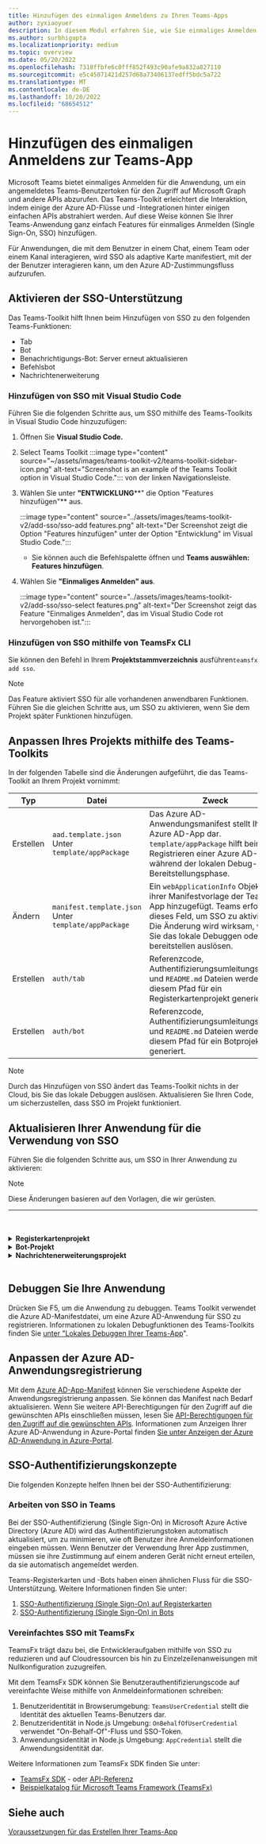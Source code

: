 ```yaml
---
title: Hinzufügen des einmaligen Anmeldens zu Ihren Teams-Apps
author: zyxiaoyuer
description: In diesem Modul erfahren Sie, wie Sie einmaliges Anmelden (Single Sign-On, SSO) des Teams-Toolkits hinzufügen, SSO-Unterstützung aktivieren, Ihre Anwendung so aktualisieren, dass sie SSO verwendet
ms.author: surbhigupta
ms.localizationpriority: medium
ms.topic: overview
ms.date: 05/20/2022
ms.openlocfilehash: 7318ffbfe6c0fff852f493c90afe9a832a827110
ms.sourcegitcommit: e5c45071421d257d68a73406137edff5bdc5a722
ms.translationtype: MT
ms.contentlocale: de-DE
ms.lasthandoff: 10/20/2022
ms.locfileid: "68654512"
---
```

# <a name="add-single-sign-on-to-teams-app"></a>Hinzufügen des einmaligen Anmeldens zur Teams-App

Microsoft Teams bietet einmaliges Anmelden für die Anwendung, um ein angemeldetes Teams-Benutzertoken für den Zugriff auf Microsoft Graph und andere APIs abzurufen. Das Teams-Toolkit erleichtert die Interaktion, indem einige der Azure AD-Flüsse und -Integrationen hinter einigen einfachen APIs abstrahiert werden. Auf diese Weise können Sie Ihrer Teams-Anwendung ganz einfach Features für einmaliges Anmelden (Single Sign-On, SSO) hinzufügen.

Für Anwendungen, die mit dem Benutzer in einem Chat, einem Team oder einem Kanal interagieren, wird SSO als adaptive Karte manifestiert, mit der der Benutzer interagieren kann, um den Azure AD-Zustimmungsfluss aufzurufen.

## <a name="enable-sso-support"></a>Aktivieren der SSO-Unterstützung

Das Teams-Toolkit hilft Ihnen beim Hinzufügen von SSO zu den folgenden Teams-Funktionen:

* Tab
* Bot
* Benachrichtigungs-Bot: Server erneut aktualisieren
* Befehlsbot
* Nachrichtenerweiterung

### <a name="add-sso-using-visual-studio-code"></a>Hinzufügen von SSO mit Visual Studio Code

Führen Sie die folgenden Schritte aus, um SSO mithilfe des Teams-Toolkits in Visual Studio Code hinzuzufügen:

1. Öffnen Sie **Visual Studio Code.**
2. Select Teams Toolkit :::image type="content" source="~/assets/images/teams-toolkit-v2/teams-toolkit-sidebar-icon.png" alt-text="Screenshot is an example of the Teams Toolkit option in Visual Studio Code."::: von der linken Navigationsleiste.
3. Wählen Sie unter **"ENTWICKLUNG****" die Option "Features hinzufügen"** aus.

   :::image type="content" source="../assets/images/teams-toolkit-v2/add-sso/sso-add features.png" alt-text="Der Screenshot zeigt die Option &quot;Features hinzufügen&quot; unter der Option &quot;Entwicklung&quot; im Visual Studio Code.":::

   * Sie können auch die Befehlspalette öffnen und **Teams auswählen: Features hinzufügen**.

4. Wählen Sie **"Einmaliges Anmelden" aus**.

   :::image type="content" source="../assets/images/teams-toolkit-v2/add-sso/sso-select features.png" alt-text="Der Screenshot zeigt das Feature &quot;Einmaliges Anmelden&quot;, das im Visual Studio Code rot hervorgehoben ist.":::

### <a name="add-sso-using-teamsfx-cli"></a>Hinzufügen von SSO mithilfe von TeamsFx CLI

Sie können den Befehl in Ihrem **Projektstammverzeichnis** ausführen`teamsfx add sso`.

> [!NOTE]
> Das Feature aktiviert SSO für alle vorhandenen anwendbaren Funktionen. Führen Sie die gleichen Schritte aus, um SSO zu aktivieren, wenn Sie dem Projekt später Funktionen hinzufügen.

## <a name="customize-your-project-using-teams-toolkit"></a>Anpassen Ihres Projekts mithilfe des Teams-Toolkits

In der folgenden Tabelle sind die Änderungen aufgeführt, die das Teams-Toolkit an Ihrem Projekt vornimmt:

| **Typ** | **Datei**                                             | **Zweck**                                                                                                                                                                               |
| -------- | ---------------------------------------------------- | ----------------------------------------------------------------------------------------------------------------------------------------------------------------------------------------- |
| Erstellen   | `aad.template.json` Unter `template/appPackage`      | Das Azure AD-Anwendungsmanifest stellt Ihre Azure AD-App dar. `template/appPackage` hilft beim Registrieren einer Azure AD-App während der lokalen Debug- oder Bereitstellungsphase.                                |
| Ändern   | `manifest.template.json` Unter `template/appPackage` | Ein `webApplicationInfo` Objekt wird ihrer Manifestvorlage der Teams-App hinzugefügt. Teams erfordert dieses Feld, um SSO zu aktivieren. Die Änderung wird wirksam, wenn Sie das lokale Debuggen oder bereitstellen auslösen. |
| Erstellen   | `auth/tab`                                           | Referenzcode, Authentifizierungsumleitungsseiten und `README.md` Dateien werden in diesem Pfad für ein Registerkartenprojekt generiert.                                                                                  |
| Erstellen   | `auth/bot`                                           | Referenzcode, Authentifizierungsumleitungsseiten und `README.md` Dateien werden in diesem Pfad für ein Botprojekt generiert.                                                                                  |

> [!NOTE]
> Durch das Hinzufügen von SSO ändert das Teams-Toolkit nichts in der Cloud, bis Sie das lokale Debuggen auslösen. Aktualisieren Sie Ihren Code, um sicherzustellen, dass SSO im Projekt funktioniert.

## <a name="update-your-application-to-use-sso"></a>Aktualisieren Ihrer Anwendung für die Verwendung von SSO

Führen Sie die folgenden Schritte aus, um SSO in Ihrer Anwendung zu aktivieren:

> [!NOTE]
> Diese Änderungen basieren auf den Vorlagen, die wir gerüsten.

---

<br>
<br><details>
<summary><b>Registerkartenprojekt </b></summary>

1. Kopieren `auth-start.html` und `auth-end.htm`\*\* in Ordner in `tabs/public/``auth/public` . Das Teams-Toolkit registriert diese beiden Endpunkte im Umleitungsfluss von Azure AD für Azure AD.

2. Ordner unter `auth/tab` kopieren `sso` nach `tabs/src/sso/`.

   * `InitTeamsFx`: Die Datei implementiert eine Funktion, die das TeamsFx SDK initialisiert und die Komponente öffnet `GetUserProfile` , nachdem das SDK initialisiert wurde.

   * `GetUserProfile`: Die Datei implementiert eine Funktion, die Microsoft Graph-API aufruft, um Benutzerinformationen abzurufen.

3. Ausführen `npm install @microsoft/teamsfx-react` unter `tabs/`.

4. Fügen Sie die folgenden Zeilen zum `tabs/src/components/sample/Welcome.tsx` Importieren hinzu `InitTeamsFx`:

   ```Bash

   import { InitTeamsFx } from "../../sso/InitTeamsFx";

   ```

5. Ersetzen Sie die folgende Zeile:

   `<AddSSO />`um `<InitTeamsFx />` die Komponente durch `InitTeamsFx` die `AddSso` Komponente zu ersetzen.

</details>
<details>
<summary><b>Bot-Projekt </b></summary>

#### <a name="set-up-the-azure-ad-redirects"></a>Einrichten der Azure AD-Umleitungen

1. Verschieben des Ordners `auth/bot/public` in `bot/src`. Dieser Ordner enthält HTML-Seiten, die von der Botanwendung gehostet werden. Wenn der Fluss für einmaliges Anmelden mit Azure AD initiiert wird, wird der Benutzer zu den HTML-Seiten umgeleitet.
1. Ändern Sie Ihre `bot/src/index` , um die entsprechenden `restify` Routen zu HTML-Seiten hinzuzufügen.

   ```ts
   const path = require("path");

   server.get(
     "/auth-*.html",
     restify.plugins.serveStatic({
       directory: path.join(__dirname, "public"),
     })
   );
   ```

#### <a name="update-your-app"></a>Aktualisieren Ihrer App

Der SSO-Befehlshandler `ProfileSsoCommandHandler` verwendet ein Azure AD-Token, um Microsoft Graph aufzurufen. Dieses Token wird mithilfe des angemeldeten Teams-Benutzertokens abgerufen. Der Fluss wird in einem Dialogfeld zusammengeführt, in dem bei Bedarf ein Zustimmungsdialogfeld angezeigt wird.

1. Datei `profileSsoCommandHandler` unter Ordner verschieben `auth/bot/sso` nach `bot/src`. `ProfileSsoCommandHandler` Klasse ist ein SSO-Befehlshandler, um Benutzerinformationen mit SSO-Token abzurufen, dieser Methode zu folgen und einen eigenen SSO-Befehlshandler zu erstellen.
1. Öffnen Sie `package.json` die Datei, und stellen Sie sicher, dass die teamsfx SDK-Version >= 1.2.0 ist.
1. Führen Sie den `npm install isomorphic-fetch --save` Befehl im Ordner aus `bot` .
1. Führen Sie für ts-Skript den `npm install copyfiles --save-dev` Befehl im `bot` Ordner aus, und ersetzen Sie die folgenden Zeilen in `package.json`:

   ```json
   "build": "tsc --build && shx cp -r ./src/adaptiveCards ./lib/src",
   ```

    mit 

   ```json
   "build": "tsc --build && shx cp -r ./src/adaptiveCards ./lib/src && copyfiles src/public/*.html lib/",
   ```

   Dadurch werden die HTML-Seiten kopiert, die beim Erstellen des Botprojekts für die Authentifizierungsumleitung verwendet werden.

1. Damit der SSO-Zustimmungsfluss funktioniert, ersetzen Sie den folgenden Code in `bot/src/index` der Datei:

   ```ts
   server.post("/api/messages", async (req, res) => {
     await commandBot.requestHandler(req, res);
   });
   ```

    mit 

   ```ts
   server.post("/api/messages", async (req, res) => {
     await commandBot.requestHandler(req, res).catch((err) => {
       // Error message including "412" means it is waiting for user's consent, which is a normal process of SSO, sholdn't throw this error.
       if (!err.message.includes("412")) {
         throw err;
       }
     });
   });
   ```

1. Ersetzen Sie die Optionen zum `ConversationBot` `bot/src/internal/initialize` Hinzufügen der SSO-Konfiguration und des SSO-Befehlshandlers:

   ```ts
   export const commandBot = new ConversationBot({
       ...
       command: {
           enabled: true,
           commands: [new HelloWorldCommandHandler()],
       },
   });
   ```

    mit 

   ```ts
   import { ProfileSsoCommandHandler } from "../profileSsoCommandHandler";

   export const commandBot = new ConversationBot({
       ...
       // To learn more about ssoConfig, please refer teamsfx sdk document: https://docs.microsoft.com/microsoftteams/platform/toolkit/teamsfx-sdk
       ssoConfig: {
           aad :{
               scopes:["User.Read"],
           },
       },
       command: {
           enabled: true,
           commands: [new HelloWorldCommandHandler() ],
           ssoCommands: [new ProfileSsoCommandHandler()],
       },
   });
   ```

1. Registrieren Sie Ihren Befehl im Teams-App-Manifest. Öffnen Sie `templates/appPackage/manifest.template.json`den Bot, und fügen Sie die folgenden Zeilen in `commands` `commandLists` Ihrem Bot hinzu:

   ```json
   {
     "title": "profile",
     "description": "Show user profile using Single Sign On feature"
   }
   ```

#### <a name="add-a-new-sso-command-to-the-bot-optional"></a>Hinzufügen eines neuen SSO-Befehls zum Bot (optional)

Nachdem Sie SSO erfolgreich in Ihrem Projekt hinzugefügt haben, können Sie einen neuen SSO-Befehl hinzufügen.

1. Erstellen Sie eine neue Datei, z`photoSsoCommandHandler.ts`. B. oder `photoSsoCommandHandler.js` fügen `bot/src/` Sie einen eigenen SSO-Befehlshandler hinzu, um Graph-API aufzurufen:

   ```TypeScript
   // for TypeScript:
   import { Activity, TurnContext, ActivityTypes } from "botbuilder";
   import "isomorphic-fetch";
   import {
       CommandMessage,
       TriggerPatterns,
       TeamsFx,
       createMicrosoftGraphClient,
       TeamsFxBotSsoCommandHandler,
       TeamsBotSsoPromptTokenResponse,
   } from "@microsoft/teamsfx";

   export class PhotoSsoCommandHandler implements TeamsFxBotSsoCommandHandler {
       triggerPatterns: TriggerPatterns = "photo";

       async handleCommandReceived(
           context: TurnContext,
           message: CommandMessage,
           tokenResponse: TeamsBotSsoPromptTokenResponse,
       ): Promise<string | Partial<Activity> | void> {
           await context.sendActivity("Retrieving user information from Microsoft Graph ...");

           const teamsfx = new TeamsFx().setSsoToken(tokenResponse.ssoToken);

           const graphClient = createMicrosoftGraphClient(teamsfx, ["User.Read"]);

           let photoUrl = "";
           try {
               const photo = await graphClient.api("/me/photo/$value").get();
               const arrayBuffer = await photo.arrayBuffer();
               const buffer=Buffer.from(arrayBuffer, 'binary');
               photoUrl = "data:image/png;base64," + buffer.toString("base64");
           } catch {
               // Could not fetch photo from user's profile, return empty string as placeholder.
           }
           if (photoUrl) {
               const photoMessage: Partial<Activity> = {
                   type: ActivityTypes.Message,
                   text: 'This is your photo:',
                   attachments: [
                       {
                           name: 'photo.png',
                           contentType: 'image/png',
                           contentUrl: photoUrl
                       }
                   ]
               };
               return photoMessage;
           } else {
               return "Could not retrieve your photo from Microsoft Graph. Please make sure you have uploaded your photo.";
           }
       }
   }
   ```

   ```javascript
   // for JavaScript:
   const { ActivityTypes } = require("botbuilder");
   require("isomorphic-fetch");
   const {
     createMicrosoftGraphClient,
     TeamsFx,
   } = require("@microsoft/teamsfx");

   class PhotoSsoCommandHandler {
     triggerPatterns = "photo";

     async handleCommandReceived(context, message, tokenResponse) {
       await context.sendActivity(
         "Retrieving user information from Microsoft Graph ..."
       );

       const teamsfx = new TeamsFx().setSsoToken(tokenResponse.ssoToken);

       const graphClient = createMicrosoftGraphClient(teamsfx, ["User.Read"]);

       let photoUrl = "";
       try {
         const photo = await graphClient.api("/me/photo/$value").get();
         const arrayBuffer = await photo.arrayBuffer();
         const buffer = Buffer.from(arrayBuffer, "binary");
         photoUrl = "data:image/png;base64," + buffer.toString("base64");
       } catch {
         // Could not fetch photo from user's profile, return empty string as placeholder.
       }
       if (photoUrl) {
         const photoMessage = {
           type: ActivityTypes.Message,
           text: "This is your photo:",
           attachments: [
             {
               name: "photo.png",
               contentType: "image/png",
               contentUrl: photoUrl,
             },
           ],
         };
         return photoMessage;
       } else {
         return "Could not retrieve your photo from Microsoft Graph. Please make sure you have uploaded your photo.";
       }
     }
   }

   module.exports = {
     PhotoSsoCommandHandler,
   };
   ```

1. Hinzufügen `PhotoSsoCommandHandler` einer Instanz zum `ssoCommands` Array in `bot/src/internal/initialize.ts`:

   ```ts
   // for TypeScript:
   import { PhotoSsoCommandHandler } from "../photoSsoCommandHandler";

   export const commandBot = new ConversationBot({
       ...
       command: {
           ...
           ssoCommands: [new ProfileSsoCommandHandler(), new PhotoSsoCommandHandler()],
       },
   });
   ```

   ```javascript
   // for JavaScript:
   ...
   const { PhotoSsoCommandHandler } = require("../photoSsoCommandHandler");

   const commandBot = new ConversationBot({
       ...
       command: {
           ...
           ssoCommands: [new ProfileSsoCommandHandler(), new PhotoSsoCommandHandler()]
       },
   });
   ...

   ```

1. Registrieren Sie Ihren Befehl im Teams-App-Manifest. Öffnen Sie `templates/appPackage/manifest.template.json`den Bot, und fügen Sie die folgenden Zeilen in `commands` `commandLists` Ihrem Bot hinzu:

   ```JSON

   {
       "title": "photo",
       "description": "Show user photo using Single Sign On feature"
   }

   ```

</details>

<details>
<summary><b>Nachrichtenerweiterungsprojekt </b></summary>

Die Beispiel-Geschäftslogik stellt einen Handler bereit, `TeamsBot` der TeamsActivityHandler erweitert und überschreibt `handleTeamsMessagingExtensionQuery`.

Sie können die Abfragelogik im `handleMessageExtensionQueryWithToken` Mit-Token aktualisieren, das mithilfe des angemeldeten Teams-Benutzertokens abgerufen wird.

Gehen Sie wie folgt vor, um dies in Ihrer Anwendung zu ermöglichen:

1. Verschieben des Ordners `auth/bot/public` in `bot`. Dieser Ordner enthält HTML-Seiten, die von der Botanwendung gehostet werden. Wenn Einmaliges Anmelden mit Azure AD initiiert wird, leitet Azure AD den Benutzer zu diesen Seiten um.

1. Ändern Sie Ihre `bot/index` , um die entsprechenden `restify` Routen zu diesen Seiten hinzuzufügen.

    ```ts
    const path = require("path");

    server.get(
        "/auth-*.html",
        restify.plugins.serveStatic({
            directory: path.join(__dirname, "public"),
        })
    );
    ```

1. Überschreiben der `handleTeamsMessagingExtensionQuery` Schnittstelle unter `bot/teamsBot`. Sie können dem Beispielcode in der `handleMessageExtensionQueryWithToken` Abfragelogik folgen.

1. Öffnen `bot/package.json`Sie , stellen Sie sicher, dass `@microsoft/teamsfx` Version >= 1.2.0

1. Installieren Sie `isomorphic-fetch` npm-Pakete in Ihrem Bot-Projekt.

1. (Nur für ts) Installieren Sie `copyfiles` npm-Pakete in Ihrem Bot-Projekt, fügen Sie das Skript `bot/package.json` wie folgt hinzu, oder aktualisieren Sie es`build`:

    ```json
    "build": "tsc --build && copyfiles ./public/*.html lib/",
    ```

    Auf diese Weise werden die HTML-Seiten, die für die Authentifizierungsumleitung verwendet werden, beim Erstellen dieses Botprojekts kopiert.

1. Aktualisieren Sie `templates/appPackage/aad.template.json` Ihre Bereiche, die in `handleMessageExtensionQueryWithToken`verwendet wurden.

    ```json
    "requiredResourceAccess": [
        {
            "resourceAppId": "Microsoft Graph",
            "resourceAccess": [
                {
                    "id": "User.Read",
                    "type": "Scope"
                }
            ]
        }
    ]
    ```

</details>

<br>

## <a name="debug-your-application"></a>Debuggen Sie Ihre Anwendung

Drücken Sie F5, um die Anwendung zu debuggen. Teams Toolkit verwendet die Azure AD-Manifestdatei, um eine Azure AD-Anwendung für SSO zu registrieren. Informationen zu lokalen Debugfunktionen des Teams-Toolkits finden Sie [unter "Lokales Debuggen Ihrer Teams-App](debug-local.md)".

## <a name="customize-azure-ad-application-registration"></a>Anpassen der Azure AD-Anwendungsregistrierung

Mit dem [Azure AD-App-Manifest](/azure/active-directory/develop/reference-app-manifest) können Sie verschiedene Aspekte der Anwendungsregistrierung anpassen. Sie können das Manifest nach Bedarf aktualisieren. Wenn Sie weitere API-Berechtigungen für den Zugriff auf die gewünschten APIs einschließen müssen, lesen Sie [API-Berechtigungen für den Zugriff auf die gewünschten APIs](https://github.com/OfficeDev/TeamsFx/wiki/#customize-aad-manifest-template).
Informationen zum Anzeigen Ihrer Azure AD-Anwendung in Azure-Portal finden [Sie unter Anzeigen der Azure AD-Anwendung in Azure-Portal](https://github.com/OfficeDev/TeamsFx/wiki/Manage-AAD-application-in-Teams-Toolkit#How-to-view-the-AAD-app-on-the-Azure-portal).

## <a name="sso-authentication-concepts"></a>SSO-Authentifizierungskonzepte

Die folgenden Konzepte helfen Ihnen bei der SSO-Authentifizierung:

### <a name="working-of-sso-in-teams"></a>Arbeiten von SSO in Teams

Bei der SSO-Authentifizierung (Single Sign-On) in Microsoft Azure Active Directory (Azure AD) wird das Authentifizierungstoken automatisch aktualisiert, um zu minimieren, wie oft Benutzer ihre Anmeldeinformationen eingeben müssen. Wenn Benutzer der Verwendung Ihrer App zustimmen, müssen sie ihre Zustimmung auf einem anderen Gerät nicht erneut erteilen, da sie automatisch angemeldet werden.

Teams-Registerkarten und -Bots haben einen ähnlichen Fluss für die SSO-Unterstützung. Weitere Informationen finden Sie unter:

1. [SSO-Authentifizierung (Single Sign-On) auf Registerkarten](../tabs/how-to/authentication/tab-sso-overview.md)
1. [SSO-Authentifizierung (Single Sign-On) in Bots](../bots/how-to/authentication/auth-aad-sso-bots.md)

### <a name="simplified-sso-with-teamsfx"></a>Vereinfachtes SSO mit TeamsFx

TeamsFx trägt dazu bei, die Entwickleraufgaben mithilfe von SSO zu reduzieren und auf Cloudressourcen bis hin zu Einzelzeilenanweisungen mit Nullkonfiguration zuzugreifen.

Mit dem TeamsFx SDK können Sie Benutzerauthentifizierungscode auf vereinfachte Weise mithilfe von Anmeldeinformationen schreiben:

1. Benutzeridentität in Browserumgebung: `TeamsUserCredential` stellt die Identität des aktuellen Teams-Benutzers dar.
1. Benutzeridentität in Node.js Umgebung: `OnBehalfOfUserCredential` verwendet "On-Behalf-Of"-Fluss und SSO-Token.
1. Anwendungsidentität in Node.js Umgebung: `AppCredential` stellt die Anwendungsidentität dar.

Weitere Informationen zum TeamsFx SDK finden Sie unter:

* [TeamsFx SDK](TeamsFx-SDK.md) - oder [API-Referenz](/javascript/api/@microsoft/teamsfx/?view=msteams-client-js-latest&preserve-view=true)
* [Beispielkatalog für Microsoft Teams Framework (TeamsFx)](https://github.com/OfficeDev/TeamsFx-Samples/tree/v2)

## <a name="see-also"></a>Siehe auch

[Voraussetzungen für das Erstellen Ihrer Teams-App](tools-prerequisites.md)
